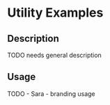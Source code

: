 # Utility Examples

## Description
TODO needs general description

## Usage
TODO - Sara - branding usage